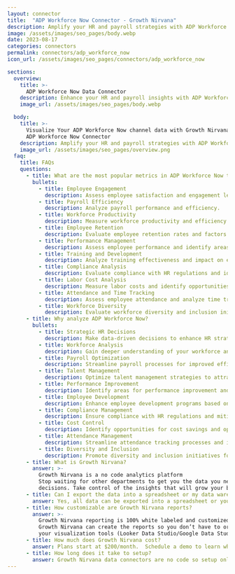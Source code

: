 ```yaml
---
layout: connector
title:  "ADP Workforce Now Connector - Growth Nirvana"
description: Amplify your HR and payroll strategies with ADP Workforce Now integration, gaining actionable insights from employee data analysis.
image: /assets/images/seo_pages/body.webp
date: 2023-08-17
categories: connectors
permalink: connectors/adp_workforce_now
icon_url: /assets/images/seo_pages/connectors/adp_workforce_now

sections:
  overview:
    title: >-
      ADP Workforce Now Data Connector
    description: Enhance your HR and payroll insights with ADP Workforce Now integration. Gain seamless access to employee data, unlocking insights that shape HR strategies, workforce analysis, and operational excellence.
    image_url: /assets/images/seo_pages/body.webp

  body:
    title: >-
      Visualize Your ADP Workforce Now channel data with Growth Nirvana's
      ADP Workforce Now Connector
    description: Amplify your HR and payroll strategies with ADP Workforce Now integration, gaining actionable insights from employee data analysis.
    image_url: /assets/images/seo_pages/overview.png
  faq:
    title: FAQs
    questions:
      - title: What are the most popular metrics in ADP Workforce Now to analyze?
        bullets:
          - title: Employee Engagement
            description: Assess employee satisfaction and engagement levels.
          - title: Payroll Efficiency
            description: Analyze payroll performance and efficiency.
          - title: Workforce Productivity
            description: Measure workforce productivity and efficiency.
          - title: Employee Retention
            description: Evaluate employee retention rates and factors influencing turnover.
          - title: Performance Management
            description: Assess employee performance and identify areas for improvement.
          - title: Training and Development
            description: Analyze training effectiveness and impact on employee development.
          - title: Compliance Analysis
            description: Evaluate compliance with HR regulations and identify areas of improvement.
          - title: Labor Cost Analysis
            description: Measure labor costs and identify opportunities for cost savings.
          - title: Attendance and Time Tracking
            description: Assess employee attendance and analyze time tracking data.
          - title: Workforce Diversity
            description: Evaluate workforce diversity and inclusion initiatives.
      - title: Why analyze ADP Workforce Now?
        bullets:
          - title: Strategic HR Decisions
            description: Make data-driven decisions to enhance HR strategies.
          - title: Workforce Analysis
            description: Gain deeper understanding of your workforce and identify trends.
          - title: Payroll Optimization
            description: Streamline payroll processes for improved efficiency.
          - title: Talent Management
            description: Optimize talent management strategies to attract and retain top talent.
          - title: Performance Improvement
            description: Identify areas for performance improvement and implement targeted interventions.
          - title: Employee Development
            description: Enhance employee development programs based on data insights.
          - title: Compliance Management
            description: Ensure compliance with HR regulations and mitigate risks.
          - title: Cost Control
            description: Identify opportunities for cost savings and optimize labor costs.
          - title: Attendance Management
            description: Streamline attendance tracking processes and improve accuracy.
          - title: Diversity and Inclusion
            description: Promote diversity and inclusion initiatives for a more inclusive workplace.
      - title: What is Growth Nirvana?
        answer: >-
          Growth Nirvana is a no code analytics platform 
          Stop waiting for other departments to get you the data you need to make critical business 
          decisions. Take control of the insights that will grow your business.
      - title: Can I export the data into a spreadsheet or my data warehouse?
        answer: Yes, all data can be exported into a spreadsheet or your data warehouse (Google BigQuery, AWS, Snowflake, Azure, etc)
      - title: How customizable are Growth Nirvana reports?
        answer: >-
          Growth Nirvana reporting is 100% white labeled and customized to your specifications.
          Growth Nirvana can create the reports so you don’t have to or you can connect
          your visualization tools (Looker Data Studio/Google Data Studio, Tableau, PowerBI, etc) to Growth Nirvana.
      - title: How much does Growth Nirvana cost?
        answer: Plans start at $200/month.  Schedule a demo to learn what plan is best for you.
      - title: How long does it take to setup?
        answer: Growth Nirvana data connectors are no code so setup only requires a few clicks.
---
```

